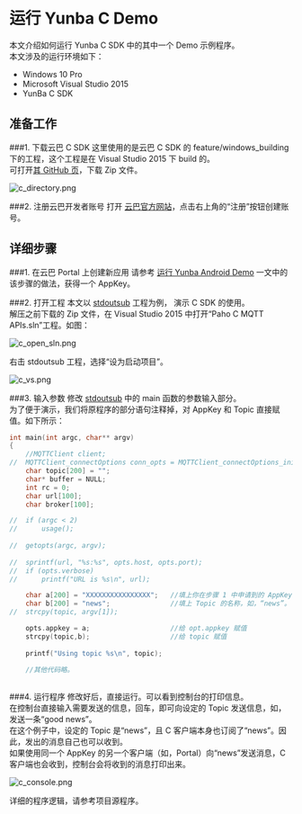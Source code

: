 # 运行 Yunba C Demo

本文介绍如何运行 Yunba C SDK 中的其中一个 Demo 示例程序。
<br>
本文涉及的运行环境如下：

* Windows 10 Pro
* Microsoft Visual Studio 2015
* YunBa C SDK

## 准备工作

###1. 下载云巴 C SDK
这里使用的是云巴 C SDK 的 feature/windows_building 下的工程，这个工程是在 Visual Studio 2015 下 build 的。<br>
可打开[其 GitHub 页](https://github.com/yunba/yunba-c-sdk/tree/feature/windows_building)，下载 Zip 文件。<br>

![c_directory.png](https://raw.githubusercontent.com/yunba/docs/master/image/for_quickstart/c_directory.png)

###2. 注册云巴开发者账号
打开 [云巴官方网站](http://yunba.io "云巴官方网站")，点击右上角的“注册”按钮创建账号。  

## 详细步骤

###1. 在云巴 Portal 上创建新应用
请参考 [运行 Yunba Android Demo](https://github.com/yunba/docs/blob/master/quickstart/demo/Demo_Android.md) 
一文中的该步骤的做法，获得一个 AppKey。

###2. 打开工程
本文以 [stdoutsub](https://github.com/yunba/yunba-c-sdk/tree/feature/windows_building/Windows%20Build/stdoutsub) 工程为例，
演示 C SDK 的使用。<br>
解压之前下载的 Zip 文件，在 Visual Studio 2015 中打开“Paho C MQTT APIs.sln”工程。如图：

![c_open_sln.png](https://raw.githubusercontent.com/yunba/docs/master/image/for_quickstart/c_open_sln.png)

右击 stdoutsub 工程，选择“设为启动项目”。

![c_vs.png](https://raw.githubusercontent.com/yunba/docs/master/image/for_quickstart/c_vs.png)

###3. 输入参数
修改 [stdoutsub](https://github.com/yunba/yunba-c-sdk/blob/feature/windows_building/src/samples/stdoutsub.c) 中的 main 函数的参数输入部分。
<br>
为了便于演示，我们将原程序的部分语句注释掉，对 AppKey 和 Topic 直接赋值。如下所示：

```C
int main(int argc, char** argv)
{
	//MQTTClient client;
//	MQTTClient_connectOptions conn_opts = MQTTClient_connectOptions_initializer;
	char topic[200] = "";
	char* buffer = NULL;
	int rc = 0;
	char url[100];
	char broker[100];

//	if (argc < 2)       
//		usage();
	
//	getopts(argc, argv);
	
//	sprintf(url, "%s:%s", opts.host, opts.port);
//  if (opts.verbose)
//		printf("URL is %s\n", url);

	char a[200] = "XXXXXXXXXXXXXXXX";   //填上你在步骤 1 中申请到的 AppKey。
	char b[200] = "news";               //填上 Topic 的名称，如，“news”。
//	strcpy(topic, argv[1]);

	opts.appkey = a;                    //给 opt.appkey 赋值
	strcpy(topic,b);                    //给 topic 赋值
	
	printf("Using topic %s\n", topic);
	
	//其他代码略。
	
```
###4. 运行程序
修改好后，直接运行。可以看到控制台的打印信息。<br>
在控制台直接输入需要发送的信息，回车，即可向设定的 Topic 发送信息，如，发送一条“good news”。<br>
在这个例子中，设定的 Topic 是“news”，且 C 客户端本身也订阅了“news”。因此，发出的消息自己也可以收到。<br>
如果使用同一个 AppKey 的另一个客户端（如，Portal）向“news”发送消息，C 客户端也会收到，控制台会将收到的消息打印出来。<br>

![c_console.png](https://raw.githubusercontent.com/yunba/docs/master/image/for_quickstart/c_console.png)

详细的程序逻辑，请参考项目源程序。

